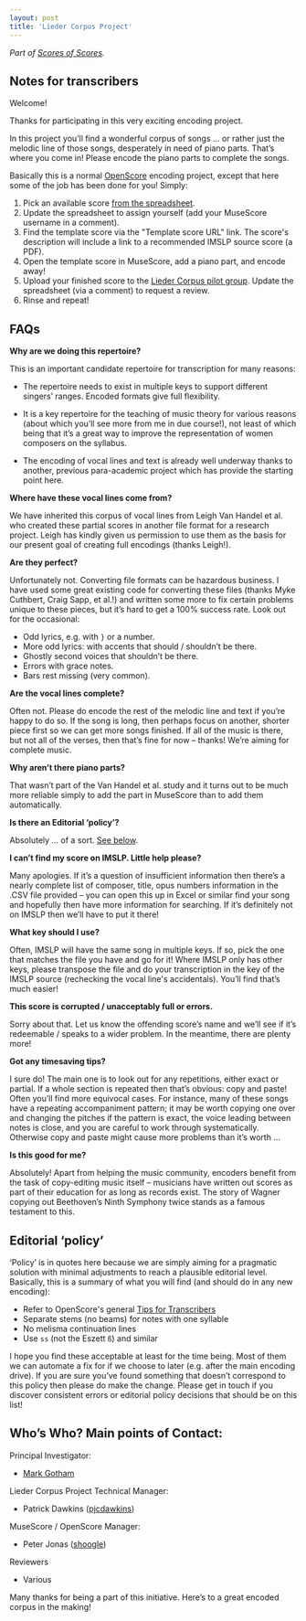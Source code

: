 ```yaml
---
layout: post
title: 'Lieder Corpus Project'
---
```


_Part of [Scores of Scores](/scores-of-scores)._

Notes for transcribers
---

Welcome!

Thanks for participating in this very exciting encoding project.

In this project you’ll find a wonderful corpus of songs … or rather just the melodic line of those songs, desperately in need of piano parts. That’s where you come in! Please encode the piano parts to complete the songs.

Basically this is a normal [OpenScore](https://openscore.cc) encoding project, except that here some of the job has been done for you! Simply:

1. Pick an available score [from the spreadsheet](https://docs.google.com/spreadsheets/d/1KHeLrjdcF1X5LMhtFzE3pnS_cmQH8ZIxGU9QUFCts9I/edit?usp=sharing).
1. Update the spreadsheet to assign yourself (add your MuseScore username in a comment).
1. Find the template score via the "Template score URL" link. The score's description will include a link to a recommended IMSLP source score (a PDF).
1. Open the template score in MuseScore, add a piano part, and encode away!
1. Upload your finished score to the [Lieder Corpus pilot group](https://musescore.com/groups/lieder-corpus-pilot). Update the spreadsheet (via a comment) to request a review.
1. Rinse and repeat!

## FAQs

**Why are we doing this repertoire?**

This is an important candidate repertoire for transcription for many reasons:

  - The repertoire needs to exist in multiple keys to support different singers’ ranges. Encoded formats give full flexibility.

  - It is a key repertoire for the teaching of music theory for various reasons (about which you’ll see more from me in due course!), not least of which being that it’s a great way to improve the representation of women composers on the syllabus.

  - The encoding of vocal lines and text is already well underway thanks to another, previous para-academic project which has provide the starting point here.

**Where have these vocal lines come from?**

We have inherited this corpus of vocal lines from Leigh Van Handel et al. who created these partial scores in another file format for a research project. Leigh has kindly given us permission to use them as the basis for our present goal of creating full encodings (thanks Leigh!).

**Are they perfect?**

Unfortunately not. Converting file formats can be hazardous business. I have used some great existing code for converting these files (thanks Myke Cuthbert, Craig Sapp, et al.!) and written some more to fix certain problems unique to these pieces, but it’s hard to get a 100% success rate. Look out for the occasional:

- Odd lyrics, e.g. with `}` or a number.
- More odd lyrics: with accents that should / shouldn’t be there.
- Ghostly second voices that shouldn’t be there.
- Errors with grace notes.
- Bars rest missing (very common).

**Are the vocal lines complete?**

Often not. Please do encode the rest of the melodic line and text if you’re happy to do so. If the song is long, then perhaps focus on another, shorter piece first so we can get more songs finished. If all of the music is there, but not all of the verses, then that’s fine for now – thanks! We’re aiming for complete music.

**Why aren’t there piano parts?**

That wasn’t part of the Van Handel et al. study and it turns out to be much more reliable simply to add the part in MuseScore than to add them automatically.

**Is there an Editorial ‘policy’?**

Absolutely … of a sort. [See below](#editorial-policy).

**I can’t find my score on IMSLP. Little help please?**

Many apologies. If it’s a question of insufficient information then there’s a nearly complete list of composer, title, opus numbers information in the .CSV file provided – you can open this up in Excel or similar find your song and hopefully then have more information for searching. If it’s definitely not on IMSLP then we’ll have to put it there!

**What key should I use?**

Often, IMSLP will have the same song in multiple keys. If so, pick the one that matches the file you have and go for it! Where IMSLP only has other keys, please transpose the file and do your transcription in the key of the IMSLP source (rechecking the vocal line's accidentals). You’ll find that’s much easier!

**This score is corrupted / unacceptably full or errors.**

Sorry about that. Let us know the offending score’s name and we’ll see if it’s redeemable / speaks to a wider problem. In the meantime, there are plenty more!

**Got any timesaving tips?**

I sure do! The main one is to look out for any repetitions, either exact or partial. If a whole section is repeated then that’s obvious: copy and paste! Often you’ll find more equivocal cases. For instance, many of these songs have a repeating accompaniment pattern; it may be worth copying one over and changing the pitches if the pattern is exact, the voice leading between notes is close, and you are careful to work through systematically. Otherwise copy and paste might cause more problems than it’s worth …

**Is this good for me?**

Absolutely! Apart from helping the music community, encoders benefit from the task of copy-editing music itself – musicians have written out scores as part of their education for as long as records exist. The story of Wagner copying out Beethoven’s Ninth Symphony twice stands as a famous testament to this.

## Editorial ‘policy’

‘Policy’ is in quotes here because we are simply aiming for a pragmatic solution with minimal adjustments to reach a plausible editorial level. Basically, this is a summary of what you will find (and should do in any new encoding):

- Refer to OpenScore's general [Tips for Transcribers](https://musescore.com/shoogle/scores/3434266)
- Separate stems (no beams) for notes with one syllable
- No melisma continuation lines
- Use `ss` (not the Eszett `ß`) and similar

I hope you find these acceptable at least for the time being. Most of them we can automate a fix for if we choose to later (e.g. after the main encoding drive). If you are sure you’ve found something that doesn’t correspond to this policy then please do make the change. Please get in touch if you discover consistent errors or editorial policy decisions that should be on this list!

## Who’s Who? Main points of Contact:

Principal Investigator:
- [Mark Gotham](https://www.mus.cam.ac.uk/directory/mark-gotham)

Lieder Corpus Project Technical Manager:
- Patrick Dawkins ([pjcdawkins](https://musescore.com/pjcdawkins))

MuseScore / OpenScore Manager:
- Peter Jonas ([shoogle](https://musescore.com/shoogle))

Reviewers
- Various

Many thanks for being a part of this initiative. Here’s to a great encoded corpus in the making!

